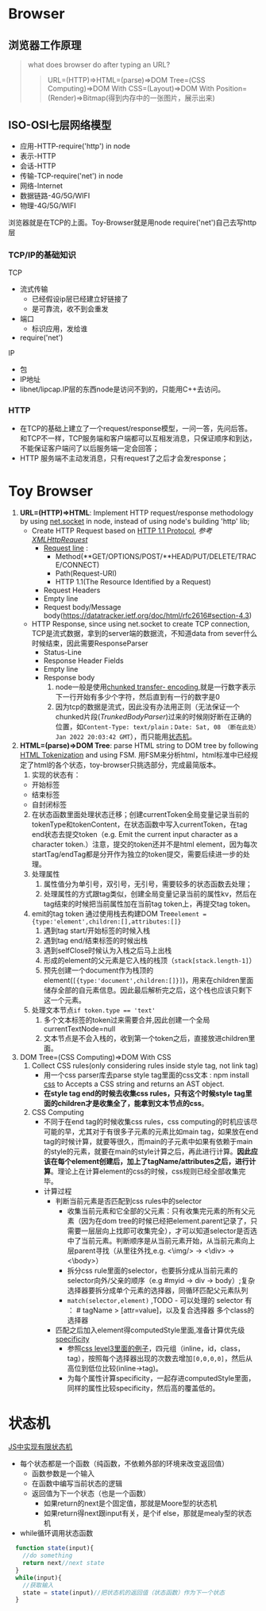 # Browser
## 浏览器工作原理
> what does browser do after typing an URL?
>>URL=(HTTP)=>HTML=(parse)=>DOM Tree=(CSS Computing)=>DOM With CSS=(Layout)=>DOM With Position=(Render)=>Bitmap(得到内存中的一张图片，展示出来)

## ISO-OSI七层网络模型
- 应用-HTTP-require('http') in node
- 表示-HTTP
- 会话-HTTP
- 传输-TCP-require('net') in node
- 网络-Internet
- 数据链路-4G/5G/WIFI
- 物理-4G/5G/WIFI

浏览器就是在TCP的上面。Toy-Browser就是用node require('net')自己去写http层
### TCP/IP的基础知识
TCP
- 流式传输
  - 已经假设ip层已经建立好链接了
  - 是可靠流，收不到会重发
- 端口
  - 标识应用，发给谁
- require('net')

IP
- 包
- IP地址
- libnet/lipcap.IP层的东西node是访问不到的，只能用C++去访问。 

### HTTP
- 在TCP的基础上建立了一个request/response模型，一问一答，先问后答。和TCP不一样，TCP服务端和客户端都可以互相发消息，只保证顺序和到达，不能保证客户端问了以后服务端一定会回答；
- HTTP 服务端不主动发消息，只有request了之后才会发response；

# Toy Browser
1. **URL=(HTTP)=>HTML**: Implement HTTP request/response methodology by using [net.socket](./https://nodejs.org/dist/latest-v16.x/docs/api/net.html#class-netsocket) in node, instead of using node's building 'http' lib;
     *  Create HTTP Request based on [HTTP 1.1 Protocol](https://datatracker.ietf.org/doc/html/rfc2616), *参考[XMLHttpRequest](https://developer.mozilla.org/en-US/docs/Web/API/XMLHttpRequest)*
         *  [Request line](https://datatracker.ietf.org/doc/html/rfc2616#section-5) : 
             *  Method(**GET/OPTIONS/POST/**HEAD/PUT/DELETE/TRACE/CONNECT)
             *  Path(Request-URI)
             *  HTTP 1.1(The Resource Identified by a Request)
         *  Request Headers
         *  Empty line
         *  Request body/Message body(https://datatracker.ietf.org/doc/html/rfc2616#section-4.3)
     * HTTP Response, since using net.socket to create TCP connection, TCP是流式数据，拿到的server端的数据流，不知道data from sever什么时候结束，因此需要ResponseParser
         * Status-Line
         * Response Header Fields
         * Empty line
         * Response body
            1. node一般是使用[chunked transfer- encoding](https://datatracker.ietf.org/doc/html/rfc2616#section-3.6.1),就是一行数字表示下一行开始有多少个字符，然后直到有一行的数字是0
            2. 因为tcp的数据是流式，因此没有办法用正则（无法保证一个chunked片段(*TrunkedBodyParser*)过来的时候刚好断在正确的位置，如`Content-Type: text/plain；Date: Sat, 08 （断在此处）Jan 2022 20:03:42 GMT`），而只能用[状态机](#状态机)。
2. **HTML=(parse)=>DOM Tree**: parse HTML string to DOM tree by following [HTML Tokenization](https://html.spec.whatwg.org/#data-state) and using FSM. 用FSM来分析html，html标准中已经规定了html的各个状态，toy-browser只挑选部分，完成最简版本。
   1. 实现的状态有：
    * 开始标签
    * 结束标签
    * 自封闭标签
   2. 在状态函数里面处理状态迁移；创建currentToken全局变量记录当前的tokenType和tokenContent，在状态函数中写入currentToken，在tag end状态去提交token（e.g. Emit the current input character as a character token.）注意，提交的token还并不是html element，因为每次startTag/endTag都是分开作为独立的token提交，需要后续进一步的处理。
   3. 处理属性
      1. 属性值分为单引号，双引号，无引号，需要较多的状态函数去处理；
      2. 处理属性的方式跟tag类似，创建全局变量记录当前的属性kv，然后在tag结束的时候把当前属性加在当前tag token上，再提交tag token。
   4. emit的tag token 通过使用栈去构建DOM Tree`element = {type:'element',children:[],attributes:[]}`
      1. 遇到tag start/开始标签的时候入栈
      2. 遇到tag end/结束标签的时候出栈
      3. 遇到selfClose时候认为入栈之后马上出栈
      4. 形成的element的父元素是它入栈的栈顶（`stack[stack.length-1]`）
      5. 预先创建一个document作为栈顶的element(`[{type:'document',children:[]}]`)，用来在children里面储存全部的自元素信息。因此最后解析完之后，这个栈也应该只剩下这一个元素。
   5. 处理文本节点`if token.type == 'text'`
      1. 多个文本标签的token过来需要合并,因此创建一个全局currentTextNode=null
      2. 文本节点是不会入栈的，收到第一个token之后，直接放进children里面。
3. DOM Tree=(CSS Computing)=>DOM With CSS
     1. Collect CSS rules(only considering rules inside style tag, not link tag)
         * 用一个css parser库去parse style tag里面的css文本 : npm install [css](https://www.npmjs.com/package/css) to Accepts a CSS string and returns an AST object.
         *  **在style tag end的时候去收集css rules，只有这个时候style tag里面的children才是收集全了，能拿到文本节点的css**。
     2. CSS Computing
         * 不同于在end tag的时候收集css rules，css computing的时机应该尽可能的早，尤其对于有很多子元素的元素比如main tag，如果放在end tag的时候计算，就要等很久，而main的子元素中如果有依赖于main的style的元素，就要在main的style计算之后，再此进行计算。**因此应该在每个element创建后，加上了tagName/attributes之后，进行计算**。理论上在计算element的css的时候，css规则已经全部收集完毕。
         * 计算过程
           * 判断当前元素是否匹配到css rules中的selector
             * 收集当前元素和它全部的父元素：只有收集完元素的所有父元素（因为在dom tree的时候已经把element.parent记录了，只需要一层层向上找即可收集完全），才可以知道selector是否选中了当前元素。判断顺序是从当前元素开始，从当前元素向上层parent寻找（从里往外找,e.g. <\img/> -> <\div> -> <\body>）
             * 拆分css rule里面的selector，也要拆分成从当前元素的selector向外/父亲的顺序（e.g #myid -> div -> body）;复杂选择器要拆分成单个元素的选择器，同循环匹配父元素队列
             * `match(selector,element)` ,TODO - 可以处理的 selector 有 ： # tagName > [attr=value]，以及复合选择器 多个class的选择器
           * 匹配之后加入element得computedStyle里面,准备计算优先级[specificity](https://developer.mozilla.org/en-US/docs/Web/CSS/Specificity#selector_types)
             * 参照[css level3里面的例子](https://www.w3.org/TR/2018/REC-selectors-3-20181106/#specificity)，四元组（inline，id，class，tag），按照每个选择器出现的次数去增加`[0,0,0,0]`，然后从高位到低位比较(inline->tag)。
             * 为每个属性计算specificity，一起存进computedStyle里面，同样的属性比较specificity，然后高的覆盖低的。



# 状态机
[JS中实现有限状态机](./FSM.js)
- 每个状态都是一个函数（纯函数，不依赖外部的环境来改变返回值）
  * 函数参数是一个输入
  * 在函数中编写当前状态的逻辑
  * 返回值为下一个状态（也是一个函数）
    * 如果return的next是个固定值，那就是Moore型的状态机
    * 如果return得next跟input有关，是个if else，那就是mealy型的状态机
- while循环调用状态函数
```js 
  function state(input){
    //do something
    return next//next state
  }
  while(input){
    //获取输入
    state = state(input)//把状态机的返回值（状态函数）作为下一个状态
  }
```

